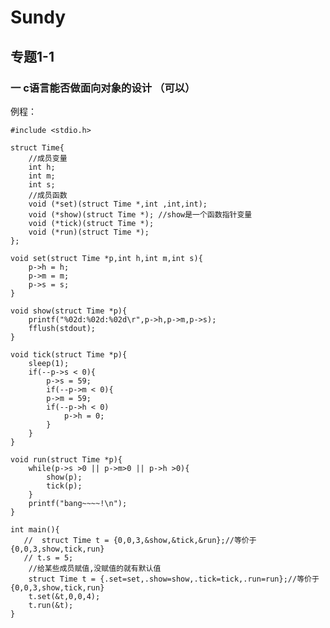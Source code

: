 # Sundy
## 专题1-1
### 一 c语言能否做面向对象的设计 （可以）

例程：

	#include <stdio.h>
	
	struct Time{
		//成员变量
		int h;
		int m;
		int s;
		//成员函数
		void (*set)(struct Time *,int ,int,int);
		void (*show)(struct Time *); //show是一个函数指针变量
		void (*tick)(struct Time *);
		void (*run)(struct Time *);
	};
	
	void set(struct Time *p,int h,int m,int s){
		p->h = h;
		p->m = m;
		p->s = s;
	}
	
	void show(struct Time *p){
		printf("%02d:%02d:%02d\r",p->h,p->m,p->s);
		fflush(stdout);
	}
	
	void tick(struct Time *p){
		sleep(1);
		if(--p->s < 0){
			p->s = 59;
			if(--p->m < 0){
			p->m = 59;
			if(--p->h < 0)
				p->h = 0;
			}
		}
	}
	
	void run(struct Time *p){
		while(p->s >0 || p->m>0 || p->h >0){
			show(p);
			tick(p);
		}
		printf("bang~~~~!\n");
	}
	
	int main(){
	   //  struct Time t = {0,0,3,&show,&tick,&run};//等价于{0,0,3,show,tick,run}
	   // t.s = 5;  
		//给某些成员赋值,没赋值的就有默认值
		struct Time t = {.set=set,.show=show,.tick=tick,.run=run};//等价于{0,0,3,show,tick,run}
		t.set(&t,0,0,4);
		t.run(&t);
	}
	
	





